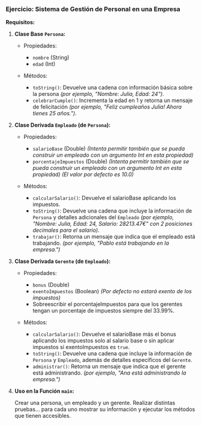 ### Ejercicio: Sistema de Gestión de Personal en una Empresa

**Requisitos:**

1. **Clase Base `Persona`:**

    - Propiedades:

        - `nombre` (String)
        - `edad` (Int)
    
    - Métodos:

        - `toString()`: Devuelve una cadena con información básica sobre la persona *(por ejemplo, "Nombre: Julia, Edad: 24")*.
        - `celebrarCumple()`: Incrementa la edad en 1 y retorna un mensaje de felicitación *(por ejemplo, "Feliz cumpleaños Julia! Ahora tienes 25 años.")*.  

2. **Clase Derivada `Empleado` (de `Persona`):**
    
    - Propiedades:
        - `salarioBase` (Double) *(Intenta permitir también que se pueda construir un empleado con un argumento Int en esta propiedad)*
        - `porcentajeImpuestos` (Double) *(Intenta permitir también que se pueda construir un empleado con un argumento Int en esta propiedad)* *(El valor por defecto es 10.0)*
    
    - Métodos:
        - `calcularSalario()`: Devuelve el salarioBase aplicando los impuestos.
        - `toString()`: Devuelve una cadena que incluye la información de `Persona` y detalles adicionales del `Empleado`
          *(por ejemplo, "Nombre: Julia, Edad: 24, Salario: 28213.47€" con 2 posiciones decimales para el salario)*.
        - `trabajar()`: Retorna un mensaje que indica que el empleado está trabajando. *(por ejemplo, "Pablo está trabajando en la empresa.")*

3. **Clase Derivada `Gerente` (de `Empleado`):**
    
    - Propiedades:
        - `bonus` (Double)
        - `exentoImpuestos` (Boolean) *(Por defecto no estará exento de los impuestos)*
        - Sobreescribir el porcentajeImpuestos para que los gerentes tengan un porcentaje de impuestos siempre del 33.99%.
    
    - Métodos:
        - `calcularSalario()`: Devuelve el salarioBase más el bonus aplicando los impuestos solo al salario base o sin aplicar impuestos si exentoImpuestos es `true`.
        - `toString()`: Devuelve una cadena que incluye la información de `Persona` y `Empleado`, además de detalles específicos del `Gerente`.
        - `administrar()`: Retorna un mensaje que indica que el gerente está administrando. *(por ejemplo, "Ana está administrando la empresa.")*

4. **Uso en la Función `main`:**

    Crear una persona, un empleado y un gerente. Realizar distintas pruebas... para cada uno mostrar su información y ejecutar los métodos que tienen accesibles.
